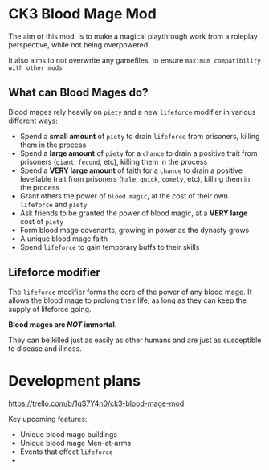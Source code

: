 # CK3 Blood Mage Mod
The aim of this mod, is to make a magical playthrough work from a roleplay perspective, while not being overpowered. 

It also aims to not overwrite any gamefiles, to ensure `maximum compatibility with other mods`

## What can Blood Mages do? 
Blood mages rely heavily on `piety` and a new `lifeforce` modifier in various different ways:

- Spend a **small amount** of `piety` to drain `lifeforce` from prisoners, killing them in the process
- Spend a **large amount** of `piety` for a `chance` to drain a positive trait from prisoners (`giant`, `fecund`, etc), killing them in the process
- Spend a **VERY large amount** of faith for a `chance` to drain a positive levellable trait from prisoners (`hale`, `quick`, `comely`, etc), killing them in the process
- Grant others the power of `blood magic`, at the cost of their own `lifeforce` and `piety`
- Ask friends to be granted the power of blood magic, at a **VERY large** cost of `piety` 
- Form blood mage covenants, growing in power as the dynasty grows
- A unique blood mage faith
- Spend `lifeforce` to gain temporary buffs to their skills


## Lifeforce modifier
The `lifeforce` modifier forms the core of the power of any blood mage. 
It allows the blood mage to prolong their life, as long as they can keep the supply of lifeforce going. 

**Blood mages are _NOT_ immortal.** 

They can be killed just as easily as other humans and are just as susceptible to disease and illness. 


# Development plans
https://trello.com/b/1qS7Y4n0/ck3-blood-mage-mod

Key upcoming features: 

* Unique blood mage buildings
* Unique blood mage Men-at-arms
* Events that effect `lifeforce`
* 